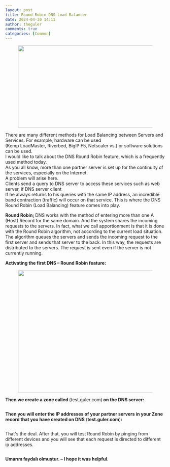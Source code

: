 ```yaml
---
layout: post
title: Round Robin DNS Load Balancer
date: 2024-04-30 14:11
author: theguler
comments: true
categories: [Common]
---
```

<!-- wp:image {"id":11739,"width":"518px","height":"258px","sizeSlug":"large","linkDestination":"none"} -->
<figure class="wp-block-image size-large is-resized"><img src="https://theguler.wordpress.com/wp-content/uploads/2024/05/round-robin-cf.jpg?w=1024" alt="" class="wp-image-11739" style="width:518px;height:258px" /></figure>
<!-- /wp:image -->

<!-- wp:paragraph -->
<p>There are many different methods for Load Balancing between Servers and Services. For example, hardware can be used<br>(Kemp LoadMaster, Riverbed, BigIP F5, Netscaler vs.) or software solutions can be used.<br>I would like to talk about the DNS Round Robin feature, which is a frequently used method today.<br>As you all know, more than one partner server is set up for the continuity of the services, especially on the Internet.<br>A problem will arise here.<br>Clients send a query to DNS server to access these services such as web server, if DNS server client<br>If he always returns to his queries with the same IP address, an incredible band contraction (traffic) will occur on that service. This is where the DNS Round Robin (Load Balancing) feature comes into play.</p>
<!-- /wp:paragraph -->

<!-- wp:paragraph -->
<p><strong>Round Robin; </strong>DNS works with the method of entering more than one A (Host) Record for the same domain. And the system shares the incoming requests to the servers. In fact, what we call apportionment is that it is done with the Round Robin algorithm, not according to the current load situation. The algorithm queues the servers and sends the incoming request to the first server and sends that server to the back. In this way, the requests are distributed to the servers. The request is sent even if the server is not currently running.</p>
<!-- /wp:paragraph -->

<!-- wp:paragraph -->
<p><strong>Activating the first DNS – Round Robin feature:</strong></p>
<!-- /wp:paragraph -->

<!-- wp:image {"id":4969,"width":"577px","height":"384px","sizeSlug":"large","linkDestination":"none"} -->
<figure class="wp-block-image size-large is-resized"><img src="https://theguler.wordpress.com/wp-content/uploads/2022/10/robin.png?w=841" alt="" class="wp-image-4969" style="width:577px;height:384px" /></figure>
<!-- /wp:image -->

<!-- wp:paragraph -->
<p><strong>Then we create a zone called </strong>(test.guler.com)<strong> on the DNS server:</strong></p>
<!-- /wp:paragraph -->

<!-- wp:image {"id":4972,"sizeSlug":"large","linkDestination":"none"} -->
<figure class="wp-block-image size-large"><img src="https://theguler.wordpress.com/wp-content/uploads/2022/10/zone_create.png?w=811" alt="" class="wp-image-4972" /></figure>
<!-- /wp:image -->

<!-- wp:paragraph -->
<p><strong>Then you will enter the IP addresses of your partner servers in your Zone record that you have created on DNS</strong> (<strong>test.guler.com</strong>)<strong>:</strong></p>
<!-- /wp:paragraph -->

<!-- wp:image {"id":4970,"sizeSlug":"large","linkDestination":"none"} -->
<figure class="wp-block-image size-large"><img src="https://theguler.wordpress.com/wp-content/uploads/2022/10/test_web.png?w=859" alt="" class="wp-image-4970" /></figure>
<!-- /wp:image -->

<!-- wp:paragraph -->
<p>That's the deal. After that, you will test Round Robin by pinging from different devices and you will see that each request is directed to different ip addresses.</p>
<!-- /wp:paragraph -->

<!-- wp:image {"id":4975,"sizeSlug":"large","linkDestination":"none"} -->
<figure class="wp-block-image size-large"><img src="https://theguler.wordpress.com/wp-content/uploads/2022/10/nslookup.png?w=1024" alt="" class="wp-image-4975" /></figure>
<!-- /wp:image -->

<!-- wp:paragraph -->
<p><strong>Umarım faydalı olmuştur. – I hope it was helpful</strong>.</p>
<!-- /wp:paragraph -->

